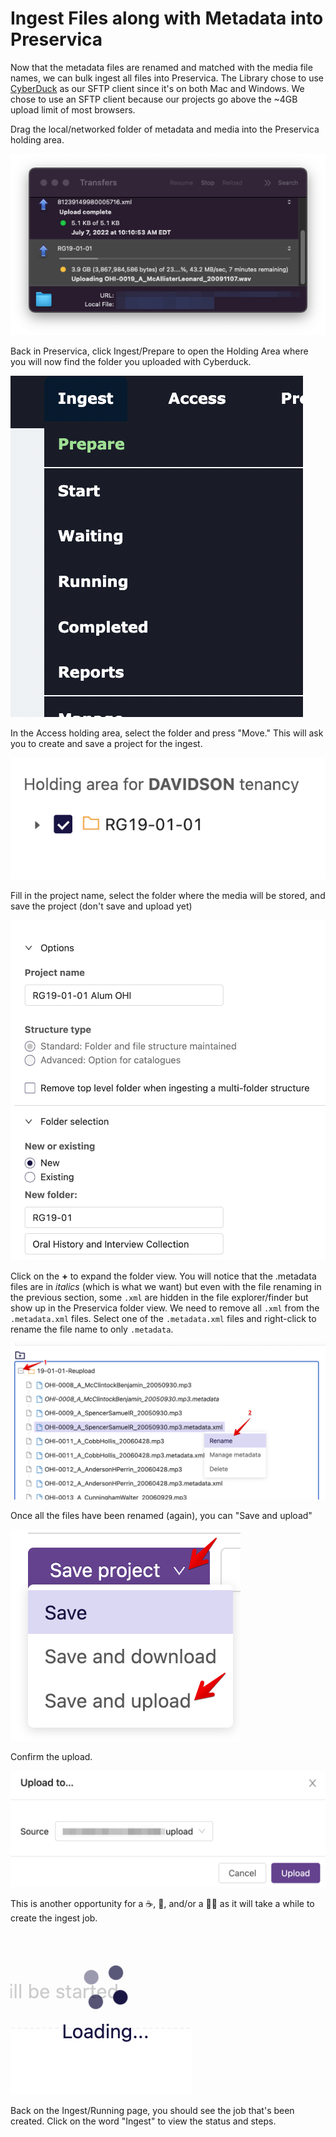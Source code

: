 # Ingest Files along with Metadata into Preservica

Now that the metadata files are renamed and matched with the media file names, we can bulk ingest all files into Preservica. The Library chose to use [CyberDuck](https://cyberduck.io/) as our SFTP client since it's on both Mac and Windows. We chose to use an SFTP client because our projects go above the ~4GB upload limit of most browsers.

Drag the local/networked folder of metadata and media into the Preservica holding area.

![Preservica Holding area in Cyberduck](../help_files/FTP_Drag_Folder.png)

Back in Preservica, click Ingest/Prepare to open the Holding Area where you will now find the folder you uploaded with Cyberduck.

![Prepare Ingest Menu](../help_files/FTP_Ingest_Prepare.png)

In the Access holding area, select the folder and press "Move." This will ask you to create and save a project for the ingest.

![Select folder](../help_files/FTP_Select_Folder_Move.png)

Fill in the project name, select the folder where the media will be stored, and save the project (don't save and upload yet)

![Project Details](../help_files/FTP_Project_Details.png)

Click on the **+** to expand the folder view. You will notice that the .metadata files are in *italics* (which is what we want) but even with the file renaming in the previous section, some `.xml` are hidden in the file explorer/finder but show up in the Preservica folder view. We need to remove all `.xml` from the `.metadata.xml` files. Select one of the `.metadata.xml` files and right-click to rename the file name to only `.metadata`.

![Folder view of files for renaming](../help_files/FTP_Project_Upload_Rename-XML.png)

Once all the files have been renamed (again), you can "Save and upload"

![save and upload](../help_files/FTP_Project_Upload.png)

Confirm the upload.

![Confirm upload](../help_files/FTP_Project_Upload_Confirm.png)

This is another opportunity for a :coffee:, :tea:, and/or a 🙆‍♀️ as it will take a while to create the ingest job.

![Loading screen](../help_files/FTP_Project_Load.png)

Back on the Ingest/Running page, you should see the job that's been created. Click on the word "Ingest" to view the status and steps.
